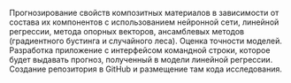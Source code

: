 Прогнозирование свойств композитных материалов в зависимости от состава их компонентов с использованием нейронной сети, линейной регрессии, метода опорных векторов, ансамблевых методов (градиентного бустинга и случайного леса).
Оценка точности моделей. Разработка приложение с интерфейсом командной строки, которое будет выдавать прогноз, полученный в модели линейной регрессии.
Создание репозитория в GitHub и размещение там кода исследования.
